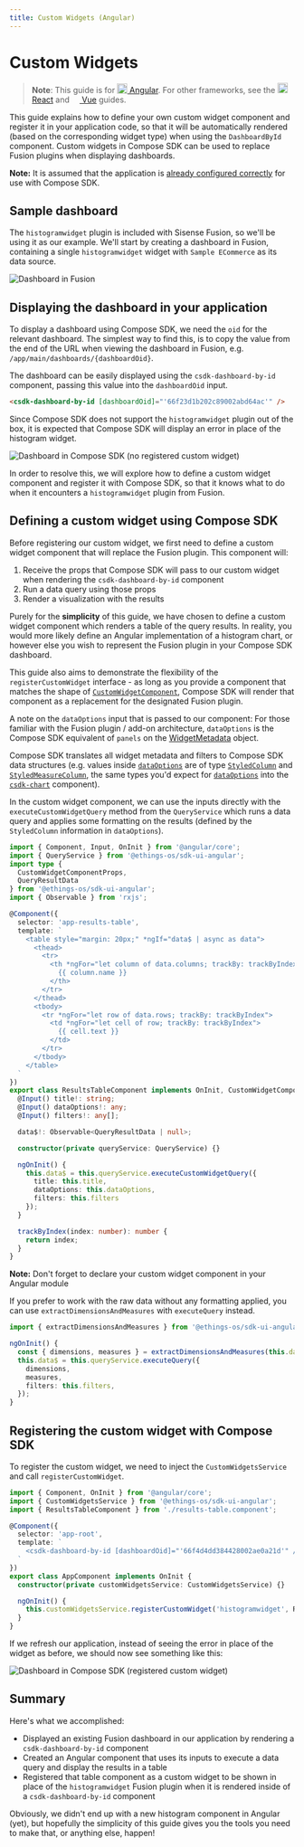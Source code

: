 ```yaml
---
title: Custom Widgets (Angular)
---
```


# Custom Widgets

> **Note**:
> This guide is for [<img src="../../img/angular-logo.png" height="18px" style="vertical-align: text-bottom; padding-bottom: 2px" /> Angular](../../getting-started/quickstart-angular.md). For other frameworks, see the [<img src="../../img/react-logo.png" height="18px" style="vertical-align: text-bottom; padding-bottom: 3px" /> React](custom-widgets-react.md) and [<img src="../../img/vue-logo.png" height="14px" /> Vue](custom-widgets-vue.md) guides.

This guide explains how to define your own custom widget component and register it in your application code, so that it will be automatically rendered (based on the corresponding widget type) when using the `DashboardById` component. Custom widgets in Compose SDK can be used to replace Fusion plugins when displaying dashboards.

**Note:** It is assumed that the application is [already configured correctly](../../getting-started/quickstart-angular.md) for use with Compose SDK.

## Sample dashboard

The `histogramwidget` plugin is included with Sisense Fusion, so we'll be using it as our example. We'll start by creating a dashboard in Fusion, containing a single `histogramwidget` widget with `Sample ECommerce` as its data source.

![Dashboard in Fusion](../../img/plugins-guide/dashboard-in-fusion.png 'Dashboard in Fusion')

## Displaying the dashboard in your application

To display a dashboard using Compose SDK, we need the `oid` for the relevant dashboard. The simplest way to find this, is to copy the value from the end of the URL when viewing the dashboard in Fusion, e.g. `/app/main/dashboards/{dashboardOid}`.

The dashboard can be easily displayed using the `csdk-dashboard-by-id` component, passing this value into the `dashboardOid` input.

```html
<csdk-dashboard-by-id [dashboardOid]="'66f23d1b202c89002abd64ac'" />
```

Since Compose SDK does not support the `histogramwidget` plugin out of the box, it is expected that Compose SDK will display an error in place of the histogram widget.

![Dashboard in Compose SDK (no registered custom widget)](../../img/plugins-guide/dashboard-in-csdk-unregistered.png 'Dashboard in Compose SDK (no registered custom widget)')

In order to resolve this, we will explore how to define a custom widget component and register it with Compose SDK, so that it knows what to do when it encounters a `histogramwidget` plugin from Fusion.

## Defining a custom widget using Compose SDK

Before registering our custom widget, we first need to define a custom widget component that will replace the Fusion plugin. This component will:
1. Receive the props that Compose SDK will pass to our custom widget when rendering the `csdk-dashboard-by-id` component
2. Run a data query using those props
3. Render a visualization with the results

Purely for the **simplicity** of this guide, we have chosen to define a custom widget component which renders a table of the query results. In reality, you would more likely define an Angular implementation of a histogram chart, or however else you wish to represent the Fusion plugin in your Compose SDK dashboard.

This guide also aims to demonstrate the flexibility of the `registerCustomWidget` interface - as long as you provide a component that matches the shape of [`CustomWidgetComponent`](../../modules/sdk-ui-angular/type-aliases/type-alias.CustomWidgetComponent.md), Compose SDK will render that component as a replacement for the designated Fusion plugin.

A note on the `dataOptions` input that is passed to our component: For those familiar with the Fusion plugin / add-on architecture, `dataOptions` is the Compose SDK equivalent of `panels` on the [WidgetMetadata](https://developer.sisense.com/guides/customJs/jsApiRef/widgetClass/widget-metadata.html) object.

Compose SDK translates all widget metadata and filters to Compose SDK data structures (e.g. values inside [`dataOptions`](../../modules/sdk-ui-angular/type-aliases/type-alias.ChartDataOptions.md) are of type [`StyledColumn`](../../modules/sdk-ui-angular/interfaces/interface.StyledColumn.md) and [`StyledMeasureColumn`](../../modules/sdk-ui-angular/interfaces/interface.StyledMeasureColumn.md), the same types you'd expect for [`dataOptions`](../../modules/sdk-ui-angular/type-aliases/type-alias.ChartDataOptions.md) into the [`csdk-chart`](../../modules/sdk-ui-angular/charts/class.ChartComponent.md) component).

In the custom widget component, we can use the inputs directly with the `executeCustomWidgetQuery` method from the `QueryService` which runs a data query and applies some formatting on the results (defined by the `StyledColumn` information in `dataOptions`).

```typescript
import { Component, Input, OnInit } from '@angular/core';
import { QueryService } from '@ethings-os/sdk-ui-angular';
import type {
  CustomWidgetComponentProps,
  QueryResultData
} from '@ethings-os/sdk-ui-angular';
import { Observable } from 'rxjs';

@Component({
  selector: 'app-results-table',
  template: `
    <table style="margin: 20px;" *ngIf="data$ | async as data">
      <thead>
        <tr>
          <th *ngFor="let column of data.columns; trackBy: trackByIndex">
            {{ column.name }}
          </th>
        </tr>
      </thead>
      <tbody>
        <tr *ngFor="let row of data.rows; trackBy: trackByIndex">
          <td *ngFor="let cell of row; trackBy: trackByIndex">
            {{ cell.text }}
          </td>
        </tr>
      </tbody>
    </table>
  `
})
export class ResultsTableComponent implements OnInit, CustomWidgetComponentProps {
  @Input() title!: string;
  @Input() dataOptions!: any;
  @Input() filters!: any[];

  data$!: Observable<QueryResultData | null>;

  constructor(private queryService: QueryService) {}

  ngOnInit() {
    this.data$ = this.queryService.executeCustomWidgetQuery({
      title: this.title,
      dataOptions: this.dataOptions,
      filters: this.filters
    });
  }

  trackByIndex(index: number): number {
    return index;
  }
}
```
**Note:** Don't forget to declare your custom widget component in your Angular module

If you prefer to work with the raw data without any formatting applied, you can use `extractDimensionsAndMeasures` with `executeQuery` instead.

```typescript
import { extractDimensionsAndMeasures } from '@ethings-os/sdk-ui-angular';

ngOnInit() {
  const { dimensions, measures } = extractDimensionsAndMeasures(this.dataOptions);
  this.data$ = this.queryService.executeQuery({
    dimensions,
    measures,
    filters: this.filters,
  });
}
```

## Registering the custom widget with Compose SDK

To register the custom widget, we need to inject the `CustomWidgetsService` and call `registerCustomWidget`.

```typescript
import { Component, OnInit } from '@angular/core';
import { CustomWidgetsService } from '@ethings-os/sdk-ui-angular';
import { ResultsTableComponent } from './results-table.component';

@Component({
  selector: 'app-root',
  template: `
    <csdk-dashboard-by-id [dashboardOid]="'66f4d4dd384428002ae0a21d'" />
  `
})
export class AppComponent implements OnInit {
  constructor(private customWidgetsService: CustomWidgetsService) {}

  ngOnInit() {
    this.customWidgetsService.registerCustomWidget('histogramwidget', ResultsTableComponent);
  }
}
```

If we refresh our application, instead of seeing the error in place of the widget as before, we should now see something like this:

![Dashboard in Compose SDK (registered custom widget)](../../img/plugins-guide/dashboard-in-csdk-registered.png 'Dashboard in Compose SDK (registered custom widget)')

## Summary

Here's what we accomplished:
- Displayed an existing Fusion dashboard in our application by rendering a `csdk-dashboard-by-id` component
- Created an Angular component that uses its inputs to execute a data query and display the results in a table
- Registered that table component as a custom widget to be shown in place of the `histogramwidget` Fusion plugin when it is rendered inside of a `csdk-dashboard-by-id` component

Obviously, we didn't end up with a new histogram component in Angular (yet), but hopefully the simplicity of this guide gives you the tools you need to make that, or anything else, happen!
